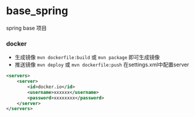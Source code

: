# base_spring
spring base 项目
### docker
+ 生成镜像 
`mvn dockerfile:build` 或 `mvn package` 即可生成镜像
+ 推送镜像
`mvn deploy` 或 `mvn dockerfile:push`
 在settings.xml中配置server
```xml
<servers>
    <server>
        <id>docker.io</id>
        <username>xxxxxx</username>
        <password>xxxxxxxx</password>
    </server>
</servers>
```